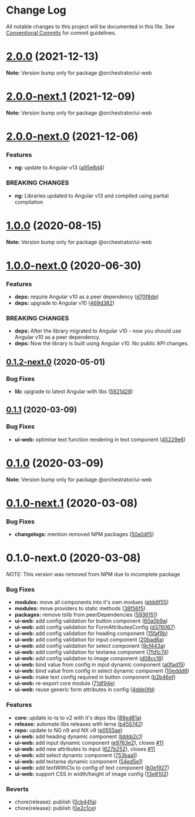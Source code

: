 # Change Log

All notable changes to this project will be documented in this file.
See [Conventional Commits](https://conventionalcommits.org) for commit guidelines.

# [2.0.0](https://github.com/orchestratora/orchestrator/compare/@orchestrator/ui-web@2.0.0-next.1...@orchestrator/ui-web@2.0.0) (2021-12-13)

**Note:** Version bump only for package @orchestrator/ui-web





# [2.0.0-next.1](https://github.com/orchestratora/orchestrator/compare/@orchestrator/ui-web@2.0.0-next.0...@orchestrator/ui-web@2.0.0-next.1) (2021-12-09)

**Note:** Version bump only for package @orchestrator/ui-web





# [2.0.0-next.0](https://github.com/orchestratora/orchestrator/compare/@orchestrator/ui-web@1.0.0...@orchestrator/ui-web@2.0.0-next.0) (2021-12-06)


### Features

* **ng:** update to Angular v13 ([a95e8d4](https://github.com/orchestratora/orchestrator/commit/a95e8d4848a29b123a2951407de7fb0e4cfda2d3))


### BREAKING CHANGES

* **ng:** Libraries updated to Angular v13 and compiled using partial compilation





# [1.0.0](https://github.com/orchestratora/orchestrator/compare/@orchestrator/ui-web@1.0.0-next.0...@orchestrator/ui-web@1.0.0) (2020-08-15)

**Note:** Version bump only for package @orchestrator/ui-web





# [1.0.0-next.0](https://github.com/orchestratora/orchestrator/compare/@orchestrator/ui-web@0.1.2-next.0...@orchestrator/ui-web@1.0.0-next.0) (2020-06-30)


### Features

* **deps:** require Angular v10 as a peer dependency ([d70f8de](https://github.com/orchestratora/orchestrator/commit/d70f8de2a2554dcdb99836ad4b912a9de0e12ea8))
* **deps:** upgrade to Angular v10 ([469d382](https://github.com/orchestratora/orchestrator/commit/469d382175067532cdb156739ff14f39c4151509))


### BREAKING CHANGES

* **deps:** After the library migrated to Angular v10 - now you should use Angular v10 as a
peer dependency.
* **deps:** Now the library is built using Angular v10. No public API changes.





## [0.1.2-next.0](https://github.com/orchestratora/orchestrator/compare/@orchestrator/ui-web@0.1.1...@orchestrator/ui-web@0.1.2-next.0) (2020-05-01)


### Bug Fixes

* **lib:** upgrade to latest Angular with libs ([5921d28](https://github.com/orchestratora/orchestrator/commit/5921d28a20423f6d1a37dfa4d0459d24a48c907e))





## [0.1.1](https://github.com/orchestratora/orchestrator/compare/@orchestrator/ui-web@0.1.0...@orchestrator/ui-web@0.1.1) (2020-03-09)


### Bug Fixes

* **ui-web:** optimise text function rendering in text component ([45229e6](https://github.com/orchestratora/orchestrator/commit/45229e6ca1dfbeee1a831e03ffb9195a26395c69))





# [0.1.0](https://github.com/orchestratora/orchestrator/compare/@orchestrator/ui-web@0.1.0-next.1...@orchestrator/ui-web@0.1.0) (2020-03-09)

**Note:** Version bump only for package @orchestrator/ui-web





# [0.1.0-next.1](https://github.com/orchestratora/orchestrator/compare/@orchestrator/ui-web@0.1.0-next.0...@orchestrator/ui-web@0.1.0-next.1) (2020-03-08)


### Bug Fixes

* **changelogs:** mention removed NPM packages ([50a04f5](https://github.com/orchestratora/orchestrator/commit/50a04f5f628920c874eeadbefe3f543107b1d5bb))





# 0.1.0-next.0 (2020-03-08)

_NOTE:_ This version was removed from NPM due to incomplete package

### Bug Fixes

* **modules:** move all components into it's own modues ([ebb6f55](https://github.com/orchestratora/orchestrator/commit/ebb6f556dd8151f95278e1587d5d0e8c0bbc3fd4))
* **modules:** move providers to static methods ([38f56f5](https://github.com/orchestratora/orchestrator/commit/38f56f50f0aa2470bf052f55daf3df41bca78b50))
* **packages:** remove tslib from peerDependencies ([5936151](https://github.com/orchestratora/orchestrator/commit/5936151a8482c2e018381adc9b4d12febf409fa6))
* **ui-web:** add config validation for button component ([60a0b9a](https://github.com/orchestratora/orchestrator/commit/60a0b9ab7e846b5a9dbbf824f92f6b215bf45bd7))
* **ui-web:** add config validation for FormAttributesConfig ([d376067](https://github.com/orchestratora/orchestrator/commit/d3760671ceb6131ca85a30e0e0e777150c0a4707))
* **ui-web:** add config validation for heading component ([15faf9b](https://github.com/orchestratora/orchestrator/commit/15faf9b42cfc0127ed1f553e5c15025821e9ba30))
* **ui-web:** add config validation for input component ([20bad6a](https://github.com/orchestratora/orchestrator/commit/20bad6ac1f85611adaaa1f6b529095154926af60))
* **ui-web:** add config validation for select component ([9cf443a](https://github.com/orchestratora/orchestrator/commit/9cf443a4afd311ad177fe49397ed7bff3dcd366a))
* **ui-web:** add config validation for textarea component ([7fd1c74](https://github.com/orchestratora/orchestrator/commit/7fd1c744f082f018afe67f5c2a2f1b3f58e8578e))
* **ui-web:** add config validation to image component ([d08cc18](https://github.com/orchestratora/orchestrator/commit/d08cc1877986ab5aa6b81bcf19994309aa84ed39))
* **ui-web:** bind value from config in input dynamic component ([a0fad15](https://github.com/orchestratora/orchestrator/commit/a0fad152cc49b2f13368c64edcac1c8138f7a0a6))
* **ui-web:** bind value from config in select dynamic component ([10eddd6](https://github.com/orchestratora/orchestrator/commit/10eddd6fb376e92483956615455db3f0bd1516d3))
* **ui-web:** make text config required in button component ([b2b46ef](https://github.com/orchestratora/orchestrator/commit/b2b46efba13437158130f3f3df4248da1b0d3428))
* **ui-web:** re-export core module ([71df94e](https://github.com/orchestratora/orchestrator/commit/71df94e91c9040e8d7ba75026148922d50de5670))
* **ui-web:** reuse generic form attributes in config ([4dde0fd](https://github.com/orchestratora/orchestrator/commit/4dde0fd7342154cae9b072020f668fcf3d31064b))


### Features

* **core:** update io-ts to v2 with it's deps libs ([89ed81a](https://github.com/orchestratora/orchestrator/commit/89ed81aa296b87c13806602bd0ce5dde3c1d0496))
* **release:** automate libs releases with lerna ([b455742](https://github.com/orchestratora/orchestrator/commit/b45574223b347fad3b01b8a0294a0ddc3e88875d))
* **repo:** update to NG n9 and NX v9 ([e0555ae](https://github.com/orchestratora/orchestrator/commit/e0555aef981563b9ebd7ef5731fe691a7c40877d))
* **ui-web:** add heading dynamic component ([bbbb2c1](https://github.com/orchestratora/orchestrator/commit/bbbb2c1402db499ac0f19f43b04b4edd55a2a374))
* **ui-web:** add input dynamic component ([e9763e2](https://github.com/orchestratora/orchestrator/commit/e9763e252c7599720fe0fcb9c865101d300eea13)), closes [#11](https://github.com/orchestratora/orchestrator/issues/11)
* **ui-web:** add new attributes to input ([627b252](https://github.com/orchestratora/orchestrator/commit/627b252fae252c1a06da95b6e379be8234c7cfd0)), closes [#11](https://github.com/orchestratora/orchestrator/issues/11)
* **ui-web:** add select dynamic component ([753baa1](https://github.com/orchestratora/orchestrator/commit/753baa1befdc2ea48badba8055d8ccd3eefc06c9))
* **ui-web:** add textarea dynamic component ([54ed5e1](https://github.com/orchestratora/orchestrator/commit/54ed5e112aa65ae35dc5f748ffa75a61f47bced1))
* **ui-web:** add textWithCtx to config of text component ([b0e1927](https://github.com/orchestratora/orchestrator/commit/b0e1927b1e643248940b28110c7795650520e356))
* **ui-web:** support CSS in width/height of image config ([13e8102](https://github.com/orchestratora/orchestrator/commit/13e8102dd9d4cf214b575a1b65d9aca722d5b50f))


### Reverts

* chore(release): publish ([0cb44fa](https://github.com/orchestratora/orchestrator/commit/0cb44fa88f147459ba55445baee8d28299f9b614))
* chore(release): publish ([0e2c1ce](https://github.com/orchestratora/orchestrator/commit/0e2c1cea1694916c1808460ca98951c6871a0eed))
